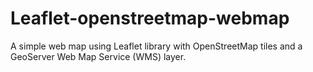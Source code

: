 # Leaflet-openstreetmap-webmap
A simple web map using Leaflet library with OpenStreetMap tiles and a GeoServer Web Map Service (WMS) layer.
